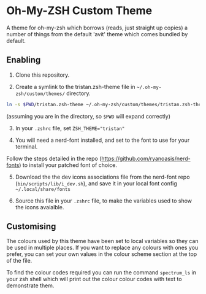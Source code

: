 # Oh-My-ZSH Custom Theme
A theme for oh-my-zsh which borrows (reads, just straight up copies) a number of things from the default 'avit' theme which comes bundled by default.

## Enabling
1. Clone this repository.

2. Create a symlink to the tristan.zsh-theme file in `~/.oh-my-zsh/custom/themes/` directory. 
```zsh
ln -s $PWD/tristan.zsh-theme ~/.oh-my-zsh/custom/themes/tristan.zsh-theme
```
(assuming you are in the directory, so `$PWD` will expand correctly)

3. In your `.zshrc` file, set `ZSH_THEME="tristan"`

4. You will need a nerd-font installed, and set to the font to use for your terminal.

Follow the steps detailed in the repo (https://github.com/ryanoasis/nerd-fonts) to install your patched font of choice.

5. Download the the dev icons associations file from the nerd-font repo (`bin/scripts/lib/i_dev.sh`), and save it in your local font config `~/.local/share/fonts`

6. Source this file in your `.zshrc` file, to make the variables used to show the icons avaialble.


## Customising
The colours used by this theme have been set to local variables so they can be used in multiple places.
If you want to replace any colours with ones you prefer, you can set your own values in the colour scheme section at the top of the file.

To find the colour codes required you can run the command `spectrum_ls` in your zsh shell which will print out the colour colour codes with text to demonstrate them.

